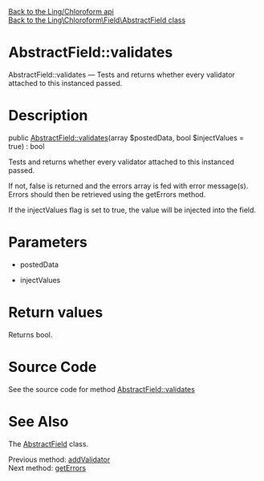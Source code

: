 [Back to the Ling/Chloroform api](https://github.com/lingtalfi/Chloroform/blob/master/doc/api/Ling/Chloroform.md)<br>
[Back to the Ling\Chloroform\Field\AbstractField class](https://github.com/lingtalfi/Chloroform/blob/master/doc/api/Ling/Chloroform/Field/AbstractField.md)


AbstractField::validates
================



AbstractField::validates — Tests and returns whether every validator attached to this instanced passed.




Description
================


public [AbstractField::validates](https://github.com/lingtalfi/Chloroform/blob/master/doc/api/Ling/Chloroform/Field/AbstractField/validates.md)(array $postedData, bool $injectValues = true) : bool




Tests and returns whether every validator attached to this instanced passed.

If not, false is returned and the errors array is fed with error message(s).
Errors should then be retrieved using the getErrors method.


If the injectValues flag is set to true, the value will be injected into the field.




Parameters
================


- postedData

    

- injectValues

    


Return values
================

Returns bool.








Source Code
===========
See the source code for method [AbstractField::validates](https://github.com/lingtalfi/Chloroform/blob/master/Field/AbstractField.php#L153-L186)


See Also
================

The [AbstractField](https://github.com/lingtalfi/Chloroform/blob/master/doc/api/Ling/Chloroform/Field/AbstractField.md) class.

Previous method: [addValidator](https://github.com/lingtalfi/Chloroform/blob/master/doc/api/Ling/Chloroform/Field/AbstractField/addValidator.md)<br>Next method: [getErrors](https://github.com/lingtalfi/Chloroform/blob/master/doc/api/Ling/Chloroform/Field/AbstractField/getErrors.md)<br>

